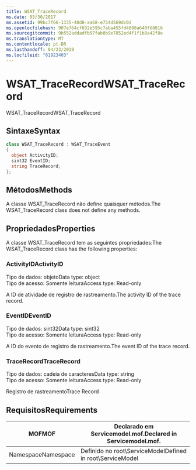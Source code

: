 ```yaml
---
title: WSAT_TraceRecord
ms.date: 03/30/2017
ms.assetid: 99bc7f66-1335-40d8-aa68-e754d569dc0d
ms.openlocfilehash: 907e764cf032e595c7aba455fd4808a640f68016
ms.sourcegitcommit: 9b552addadfb57fab0b9e7852ed4f1f1b8a42f8e
ms.translationtype: MT
ms.contentlocale: pt-BR
ms.lasthandoff: 04/23/2019
ms.locfileid: "61923403"
---
```

# <a name="wsattracerecord"></a><span data-ttu-id="4a162-102">WSAT_TraceRecord</span><span class="sxs-lookup"><span data-stu-id="4a162-102">WSAT_TraceRecord</span></span>
<span data-ttu-id="4a162-103">WSAT_TraceRecord</span><span class="sxs-lookup"><span data-stu-id="4a162-103">WSAT_TraceRecord</span></span>  
  
## <a name="syntax"></a><span data-ttu-id="4a162-104">Sintaxe</span><span class="sxs-lookup"><span data-stu-id="4a162-104">Syntax</span></span>  
  
```csharp
class WSAT_TraceRecord : WSAT_TraceEvent  
{  
  object ActivityID;  
  sint32 EventID;  
  string TraceRecord;  
};  
```  
  
## <a name="methods"></a><span data-ttu-id="4a162-105">Métodos</span><span class="sxs-lookup"><span data-stu-id="4a162-105">Methods</span></span>  
 <span data-ttu-id="4a162-106">A classe WSAT_TraceRecord não define quaisquer métodos.</span><span class="sxs-lookup"><span data-stu-id="4a162-106">The WSAT_TraceRecord class does not define any methods.</span></span>  
  
## <a name="properties"></a><span data-ttu-id="4a162-107">Propriedades</span><span class="sxs-lookup"><span data-stu-id="4a162-107">Properties</span></span>  
 <span data-ttu-id="4a162-108">A classe WSAT_TraceRecord tem as seguintes propriedades:</span><span class="sxs-lookup"><span data-stu-id="4a162-108">The WSAT_TraceRecord class has the following properties:</span></span>  
  
### <a name="activityid"></a><span data-ttu-id="4a162-109">ActivityID</span><span class="sxs-lookup"><span data-stu-id="4a162-109">ActivityID</span></span>  
 <span data-ttu-id="4a162-110">Tipo de dados: objeto</span><span class="sxs-lookup"><span data-stu-id="4a162-110">Data type: object</span></span>  
<span data-ttu-id="4a162-111">Tipo de acesso: Somente leitura</span><span class="sxs-lookup"><span data-stu-id="4a162-111">Access type: Read-only</span></span>  
  
 <span data-ttu-id="4a162-112">A ID de atividade de registro de rastreamento.</span><span class="sxs-lookup"><span data-stu-id="4a162-112">The activity ID of the trace record.</span></span>  
  
### <a name="eventid"></a><span data-ttu-id="4a162-113">EventID</span><span class="sxs-lookup"><span data-stu-id="4a162-113">EventID</span></span>  
 <span data-ttu-id="4a162-114">Tipo de dados: sint32</span><span class="sxs-lookup"><span data-stu-id="4a162-114">Data type: sint32</span></span>  
<span data-ttu-id="4a162-115">Tipo de acesso: Somente leitura</span><span class="sxs-lookup"><span data-stu-id="4a162-115">Access type: Read-only</span></span>  
  
 <span data-ttu-id="4a162-116">A ID do evento de registro de rastreamento.</span><span class="sxs-lookup"><span data-stu-id="4a162-116">The event ID of the trace record.</span></span>  
  
### <a name="tracerecord"></a><span data-ttu-id="4a162-117">TraceRecord</span><span class="sxs-lookup"><span data-stu-id="4a162-117">TraceRecord</span></span>  
 <span data-ttu-id="4a162-118">Tipo de dados: cadeia de caracteres</span><span class="sxs-lookup"><span data-stu-id="4a162-118">Data type: string</span></span>  
<span data-ttu-id="4a162-119">Tipo de acesso: Somente leitura</span><span class="sxs-lookup"><span data-stu-id="4a162-119">Access type: Read-only</span></span>  
  
 <span data-ttu-id="4a162-120">Registro de rastreamento</span><span class="sxs-lookup"><span data-stu-id="4a162-120">Trace Record</span></span>  
  
## <a name="requirements"></a><span data-ttu-id="4a162-121">Requisitos</span><span class="sxs-lookup"><span data-stu-id="4a162-121">Requirements</span></span>  
  
|<span data-ttu-id="4a162-122">MOF</span><span class="sxs-lookup"><span data-stu-id="4a162-122">MOF</span></span>|<span data-ttu-id="4a162-123">Declarado em Servicemodel.mof.</span><span class="sxs-lookup"><span data-stu-id="4a162-123">Declared in Servicemodel.mof.</span></span>|  
|---------|-----------------------------------|  
|<span data-ttu-id="4a162-124">Namespace</span><span class="sxs-lookup"><span data-stu-id="4a162-124">Namespace</span></span>|<span data-ttu-id="4a162-125">Definido no root\ServiceModel</span><span class="sxs-lookup"><span data-stu-id="4a162-125">Defined in root\ServiceModel</span></span>|
